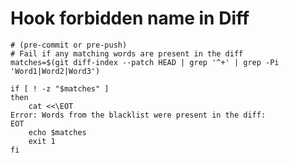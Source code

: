 Hook forbidden name in Diff
===========================
```code
# (pre-commit or pre-push)
# Fail if any matching words are present in the diff
matches=$(git diff-index --patch HEAD | grep '^+' | grep -Pi 'Word1|Word2|Word3')
 
if [ ! -z "$matches" ]
then
    cat <<\EOT
Error: Words from the blacklist were present in the diff:
EOT
    echo $matches
    exit 1  
fi
```
